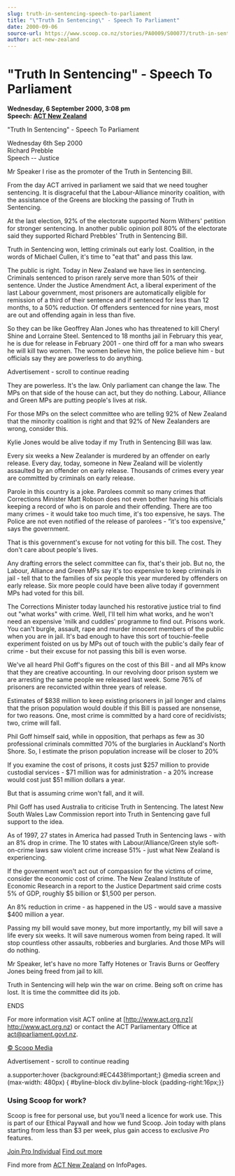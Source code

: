 ```yaml
---
slug: truth-in-sentencing-speech-to-parliament
title: "\"Truth In Sentencing\" - Speech To Parliament"
date: 2000-09-06
source-url: https://www.scoop.co.nz/stories/PA0009/S00077/truth-in-sentencing-speech-to-parliament.htm
author: act-new-zealand
---
```

"Truth In Sentencing" - Speech To Parliament
============================================

**Wednesday, 6 September 2000, 3:08 pm**  
**Speech: [ACT New Zealand](https://info.scoop.co.nz/ACT_New_Zealand)**

"Truth In Sentencing" - Speech To Parliament

Wednesday 6th Sep 2000  
Richard Prebble  
Speech -- Justice

  
Mr Speaker I rise as the promoter of the Truth in Sentencing Bill.

From the day ACT arrived in parliament we said that we need tougher sentencing. It is disgraceful that the Labour-Alliance minority coalition, with the assistance of the Greens are blocking the passing of Truth in Sentencing.

At the last election, 92% of the electorate supported Norm Withers' petition for stronger sentencing. In another public opinion poll 80% of the electorate said they supported Richard Prebbles' Truth in Sentencing Bill.

Truth in Sentencing won, letting criminals out early lost. Coalition, in the words of Michael Cullen, it's time to "eat that" and pass this law.

The public is right. Today in New Zealand we have lies in sentencing. Criminals sentenced to prison rarely serve more than 50% of their sentence. Under the Justice Amendment Act, a liberal experiment of the last Labour government, most prisoners are automatically eligible for remission of a third of their sentence and if sentenced for less than 12 months, to a 50% reduction. Of offenders sentenced for nine years, most are out and offending again in less than five.

So they can be like Geoffrey Alan Jones who has threatened to kill Cheryl Shine and Lorraine Steel. Sentenced to 18 months jail in February this year, he is due for release in February 2001 - one third off for a man who swears he will kill two women. The women believe him, the police believe him - but officials say they are powerless to do anything.

Advertisement - scroll to continue reading





They are powerless. It's the law. Only parliament can change the law. The MPs on that side of the house can act, but they do nothing. Labour, Alliance and Green MPs are putting people's lives at risk.

For those MPs on the select committee who are telling 92% of New Zealand that the minority coalition is right and that 92% of New Zealanders are wrong, consider this.

Kylie Jones would be alive today if my Truth in Sentencing Bill was law.

Every six weeks a New Zealander is murdered by an offender on early release. Every day, today, someone in New Zealand will be violently assaulted by an offender on early release. Thousands of crimes every year are committed by criminals on early release.

Parole in this country is a joke. Parolees commit so many crimes that Corrections Minister Matt Robson does not even bother having his officials keeping a record of who is on parole and their offending. There are too many crimes - it would take too much time, it's too expensive, he says. The Police are not even notified of the release of parolees - ”it's too expensive,” says the government.

That is this government's excuse for not voting for this bill. The cost. They don't care about people's lives.

Any drafting errors the select committee can fix, that's their job. But no, the Labour, Alliance and Green MPs say it's too expensive to keep criminals in jail - tell that to the families of six people this year murdered by offenders on early release. Six more people could have been alive today if government MPs had voted for this bill.

The Corrections Minister today launched his restorative justice trial to find out "what works" with crime. Well, I'll tell him what works, and he won't need an expensive 'milk and cuddles' programme to find out. Prisons work. You can't burgle, assault, rape and murder innocent members of the public when you are in jail. It's bad enough to have this sort of touchie-feelie experiment foisted on us by MPs out of touch with the public's daily fear of crime - but their excuse for not passing this bill is even worse.

We've all heard Phil Goff's figures on the cost of this Bill - and all MPs know that they are creative accounting. In our revolving door prison system we are arresting the same people we released last week. Some 76% of prisoners are reconvicted within three years of release.

Estimates of $838 million to keep existing prisoners in jail longer and claims that the prison population would double if this Bill is passed are nonsense, for two reasons. One, most crime is committed by a hard core of recidivists; two, crime will fall.

Phil Goff himself said, while in opposition, that perhaps as few as 30 professional criminals committed 70% of the burglaries in Auckland's North Shore. So, I estimate the prison population increase will be closer to 20%

If you examine the cost of prisons, it costs just $257 million to provide custodial services - $71 million was for administration - a 20% increase would cost just $51 million dollars a year.

But that is assuming crime won't fall, and it will.

Phil Goff has used Australia to criticise Truth in Sentencing. The latest New South Wales Law Commission report into Truth in Sentencing gave full support to the idea.

As of 1997, 27 states in America had passed Truth in Sentencing laws - with an 8% drop in crime. The 10 states with Labour/Alliance/Green style soft-on-crime laws saw violent crime increase 51% - just what New Zealand is experiencing.

If the government won't act out of compassion for the victims of crime, consider the economic cost of crime. The New Zealand Institute of Economic Research in a report to the Justice Department said crime costs 5% of GDP, roughly $5 billion or $1,500 per person.

An 8% reduction in crime - as happened in the US - would save a massive $400 million a year.

Passing my bill would save money, but more importantly, my bill will save a life every six weeks. It will save numerous women from being raped. It will stop countless other assaults, robberies and burglaries. And those MPs will do nothing.

Mr Speaker, let's have no more Taffy Hotenes or Travis Burns or Geoffery Jones being freed from jail to kill.

Truth in Sentencing will help win the war on crime. Being soft on crime has lost. It is time the committee did its job.

ENDS

For more information visit ACT online at [http://www.act.org.nz](
http://www.act.org.nz) or contact the ACT Parliamentary Office at [act@parliament.govt.nz](mailto:act@parliament.govt.nz).

  

[© Scoop Media](http://www.scoop.co.nz/about/terms.html)  

Advertisement - scroll to continue reading



a.supporter:hover {background:#EC4438!important;} @media screen and (max-width: 480px) { #byline-block div.byline-block {padding-right:16px;}}

### Using Scoop for work?

Scoop is free for personal use, but you’ll need a licence for work use. This is part of our Ethical Paywall and how we fund Scoop. Join today with plans starting from less than $3 per week, plus gain access to exclusive _Pro_ features.  
  
[Join Pro Individual](https://pro.scoop.co.nz/Individual/?from=ProIn24) [Find out more](https://pro.scoop.co.nz/using-scoop-for-work/?from=ProIn24)

Find more from [ACT New Zealand](https://info.scoop.co.nz/ACT_New_Zealand) on InfoPages.